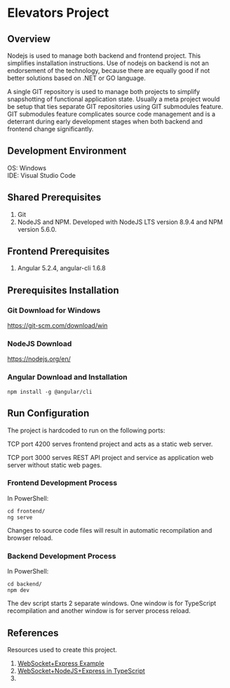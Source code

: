 # Elevators Project

## Overview

Nodejs is used to manage both backend and frontend project.  This simplifies installation instructions.  Use of nodejs on backend is not an endorsement of the technology, because there are equally good if not better solutions based on .NET or GO language.

A single GIT repository is used to manage both projects to simplify snapshotting of functional application state.  Usually a meta project would be setup that ties separate GIT repositories using GIT submodules feature.  GIT submodules feature complicates source code management and is a deterrant during early development stages when both backend and frontend change significantly.

## Development Environment

OS: Windows  
IDE: Visual Studio Code

## Shared Prerequisites

1. Git
2. NodeJS and NPM.  Developed with NodeJS LTS version 8.9.4 and NPM version 5.6.0.

## Frontend Prerequisites

1. Angular 5.2.4, angular-cli 1.6.8

## Prerequisites Installation

### Git Download for Windows

<https://git-scm.com/download/win>

### NodeJS Download

https://nodejs.org/en/

### Angular Download and Installation

    npm install -g @angular/cli

## Run Configuration

The project is hardcoded to run on the following ports:

TCP port 4200 serves frontend project and acts as a static web server.

TCP port 3000 serves REST API project and service as application web server without static web pages.

### Frontend Development Process

In PowerShell:

    cd frontend/
    ng serve

Changes to source code files will result in automatic recompilation and browser reload.

### Backend Development Process

In PowerShell:

    cd backend/
    npm dev

The dev script starts 2 separate windows.  One window is for TypeScript recompilation and another window is for server process reload.

## References

Resources used to create this project.

1. [WebSocket+Express Example](https://github.com/websockets/ws#expressjs-example)
2. [WebSocket+NodeJS+Express in TypeScript](https://medium.com/factory-mind/websocket-node-js-express-step-by-step-using-typescript-725114ad5fe4)
3. 